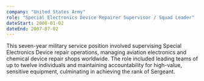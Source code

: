 ```yaml
---
company: "United States Army"
role: "Special Electronics Device Repairer Supervisor / Squad Leader"
dateStart: 2000-01-02
dateEnd: 2007-07-02
---
```


This seven-year military service position involved supervising Special Electronics Device repair operations, managing aviation electronics and chemical device repair shops worldwide. The role included leading teams of up to twelve individuals and maintaining accountability for high-value, sensitive equipment, culminating in achieving the rank of Sergeant.